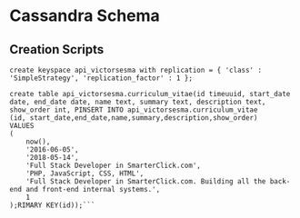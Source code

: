 # Cassandra Schema #

## Creation Scripts ##

`create keyspace api_victorsesma with replication = { 'class' : 'SimpleStrategy', 'replication_factor' : 1 };`

```cql
create table api_victorsesma.curriculum_vitae(id timeuuid, start_date date, end_date date, name text, summary text, description text, show_order int, PINSERT INTO api_victorsesma.curriculum_vitae
(id, start_date,end_date,name,summary,description,show_order)
VALUES
(
    now(),
    '2016-06-05',
    '2018-05-14',
    'Full Stack Developer in SmarterClick.com',
    'PHP, JavaScript, CSS, HTML',
    'Full Stack Developer in SmarterClick.com. Building all the back-end and front-end internal systems.',
    1
);RIMARY KEY(id));```